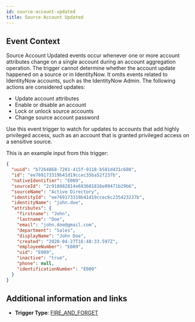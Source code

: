 ```yaml
---
id: source-account-updated
title: Source Account Updated
---
```


## Event Context

Source Account Updated events occur whenever one or more account attributes change on a single account during an account aggregation operation. The trigger cannot determine whether the account update happened on a source or in IdentityNow. It omits events related to IdentityNow accounts, such as the IdentityNow Admin. The following actions are considered updates:

- Update account attributes
- Enable or disable an account
- Lock or unlock source accounts
- Change source account password

Use this event trigger to watch for updates to accounts that add highly privileged access, such as an account that is granted privileged access on a sensitive source.

This is an example input from this trigger:

```json
{
  "uuid": "b7264868-7201-415f-9118-b581d431c688",
  "id": "ee769173319b41d19ccec35ba52f237b",
  "nativeIdentifier": "E009",
  "sourceId": "2c918082814e693601816e09471b29b6",
  "sourceName": "Active Directory",
  "identityId": "ee769173319b41d19ccec6c235423237b",
  "identityName": "john.doe",
  "attributes": {
    "firstname": "John",
    "lastname": "Doe",
    "email": "john.doe@gmail.com",
    "department": "Sales",
    "displayName": "John Doe",
    "created": "2020-04-27T16:48:33.597Z",
    "employeeNumber": "E009",
    "uid": "E009",
    "inactive": "true",
    "phone": null,
    "identificationNumber": "E009"
  }
}
```

## Additional information and links

- **Trigger Type**: [FIRE_AND_FORGET](../trigger-types.md#fire-and-forget)
<!-- [Input schema](https://developer.sailpoint.com/apis/beta/#section/Source-Account-Updated-Event-Trigger-Input) -->
